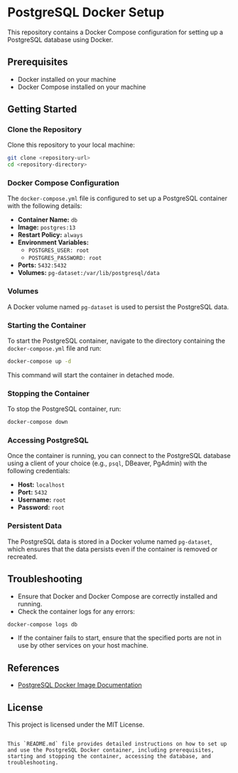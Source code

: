 # PostgreSQL Docker Setup

This repository contains a Docker Compose configuration for setting up a PostgreSQL database using Docker.

## Prerequisites

- Docker installed on your machine
- Docker Compose installed on your machine

## Getting Started

### Clone the Repository

Clone this repository to your local machine:

```bash
git clone <repository-url>
cd <repository-directory>
```

### Docker Compose Configuration

The `docker-compose.yml` file is configured to set up a PostgreSQL container with the following details:

- **Container Name:** `db`
- **Image:** `postgres:13`
- **Restart Policy:** `always`
- **Environment Variables:**
  - `POSTGRES_USER: root`
  - `POSTGRES_PASSWORD: root`
- **Ports:** `5432:5432`
- **Volumes:** `pg-dataset:/var/lib/postgresql/data`

### Volumes

A Docker volume named `pg-dataset` is used to persist the PostgreSQL data.

### Starting the Container

To start the PostgreSQL container, navigate to the directory containing the `docker-compose.yml` file and run:

```bash
docker-compose up -d
```

This command will start the container in detached mode.

### Stopping the Container

To stop the PostgreSQL container, run:

```bash
docker-compose down
```

### Accessing PostgreSQL

Once the container is running, you can connect to the PostgreSQL database using a client of your choice (e.g., `psql`, DBeaver, PgAdmin) with the following credentials:

- **Host:** `localhost`
- **Port:** `5432`
- **Username:** `root`
- **Password:** `root`

### Persistent Data

The PostgreSQL data is stored in a Docker volume named `pg-dataset`, which ensures that the data persists even if the container is removed or recreated.

## Troubleshooting

- Ensure that Docker and Docker Compose are correctly installed and running.
- Check the container logs for any errors:

```bash
docker-compose logs db
```

- If the container fails to start, ensure that the specified ports are not in use by other services on your host machine.

## References

- [PostgreSQL Docker Image Documentation](https://hub.docker.com/_/postgres)

## License

This project is licensed under the MIT License.
```

This `README.md` file provides detailed instructions on how to set up and use the PostgreSQL Docker container, including prerequisites, starting and stopping the container, accessing the database, and troubleshooting.
